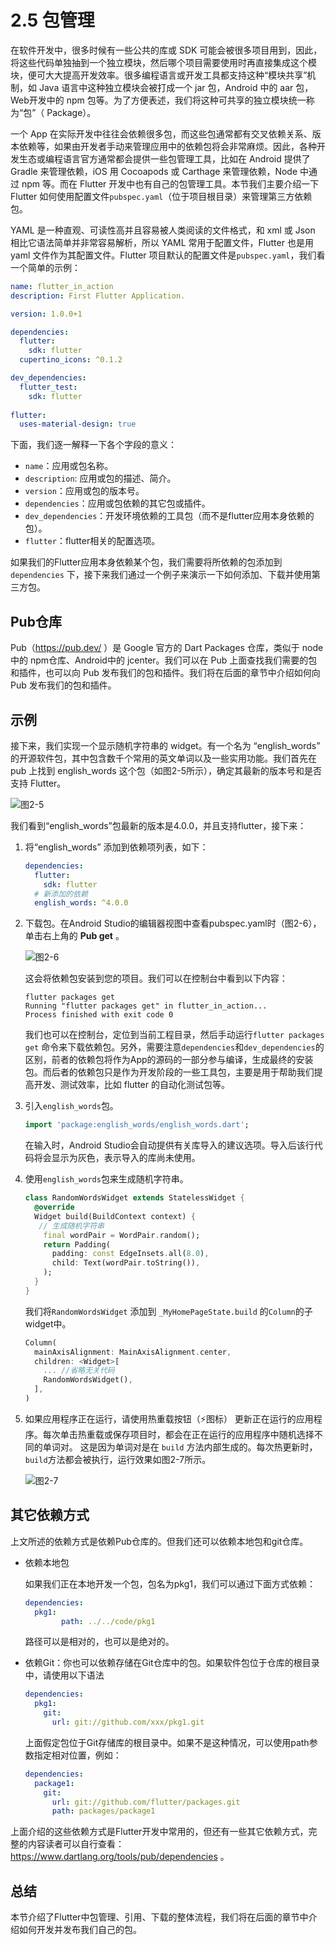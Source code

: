 # 2.5 包管理

在软件开发中，很多时候有一些公共的库或 SDK 可能会被很多项目用到，因此，将这些代码单独抽到一个独立模块，然后哪个项目需要使用时再直接集成这个模块，便可大大提高开发效率。很多编程语言或开发工具都支持这种“模块共享”机制，如 Java 语言中这种独立模块会被打成一个 jar 包，Android 中的 aar 包，Web开发中的 npm 包等。为了方便表述，我们将这种可共享的独立模块统一称为“包”（ Package）。

一个 App 在实际开发中往往会依赖很多包，而这些包通常都有交叉依赖关系、版本依赖等，如果由开发者手动来管理应用中的依赖包将会非常麻烦。因此，各种开发生态或编程语言官方通常都会提供一些包管理工具，比如在 Android 提供了 Gradle 来管理依赖，iOS 用 Cocoapods 或 Carthage 来管理依赖，Node 中通过 npm 等。而在 Flutter 开发中也有自己的包管理工具。本节我们主要介绍一下 Flutter 如何使用配置文件`pubspec.yaml`（位于项目根目录）来管理第三方依赖包。

YAML 是一种直观、可读性高并且容易被人类阅读的文件格式，和 xml 或 Json 相比它语法简单并非常容易解析，所以 YAML 常用于配置文件，Flutter 也是用 yaml 文件作为其配置文件。Flutter 项目默认的配置文件是`pubspec.yaml`，我们看一个简单的示例：

```yaml
name: flutter_in_action
description: First Flutter Application.

version: 1.0.0+1

dependencies:
  flutter:
    sdk: flutter
  cupertino_icons: ^0.1.2

dev_dependencies:
  flutter_test:
    sdk: flutter
    
flutter:
  uses-material-design: true
```

下面，我们逐一解释一下各个字段的意义：

- `name`：应用或包名称。
- `description`: 应用或包的描述、简介。
- `version`：应用或包的版本号。
- `dependencies`：应用或包依赖的其它包或插件。
- `dev_dependencies`：开发环境依赖的工具包（而不是flutter应用本身依赖的包）。
- `flutter`：flutter相关的配置选项。

如果我们的Flutter应用本身依赖某个包，我们需要将所依赖的包添加到`dependencies` 下，接下来我们通过一个例子来演示一下如何添加、下载并使用第三方包。

## Pub仓库

Pub（https://pub.dev/ ）是 Google 官方的 Dart Packages 仓库，类似于 node 中的 npm仓库、Android中的 jcenter。我们可以在 Pub 上面查找我们需要的包和插件，也可以向 Pub 发布我们的包和插件。我们将在后面的章节中介绍如何向 Pub 发布我们的包和插件。

## 示例

接下来，我们实现一个显示随机字符串的 widget。有一个名为 “english_words” 的开源软件包，其中包含数千个常用的英文单词以及一些实用功能。我们首先在 pub 上找到 english_words 这个包（如图2-5所示），确定其最新的版本号和是否支持 Flutter。

![图2-5](../imgs/2-5.png)

我们看到“english_words”包最新的版本是4.0.0，并且支持flutter，接下来：

1. 将“english_words” 添加到依赖项列表，如下：

   ```yaml
   dependencies:
     flutter:
       sdk: flutter
     # 新添加的依赖
     english_words: ^4.0.0
   ```
   
2. 下载包。在Android Studio的编辑器视图中查看pubspec.yaml时（图2-6），单击右上角的 **Pub get** 。

   ![图2-6](../imgs/2-6.png)

   这会将依赖包安装到您的项目。我们可以在控制台中看到以下内容：
   
   ```shell
   flutter packages get
   Running "flutter packages get" in flutter_in_action...
   Process finished with exit code 0
   ```
   
   我们也可以在控制台，定位到当前工程目录，然后手动运行`flutter packages get` 命令来下载依赖包。另外，需要注意`dependencies`和`dev_dependencies`的区别，前者的依赖包将作为App的源码的一部分参与编译，生成最终的安装包。而后者的依赖包只是作为开发阶段的一些工具包，主要是用于帮助我们提高开发、测试效率，比如 flutter 的自动化测试包等。

3. 引入`english_words`包。

   ```dart
   import 'package:english_words/english_words.dart';
   ```

   在输入时，Android Studio会自动提供有关库导入的建议选项。导入后该行代码将会显示为灰色，表示导入的库尚未使用。

4. 使用`english_words`包来生成随机字符串。

   ```dart
   class RandomWordsWidget extends StatelessWidget {
     @override
     Widget build(BuildContext context) {
      // 生成随机字符串
       final wordPair = WordPair.random();
       return Padding(
         padding: const EdgeInsets.all(8.0),
         child: Text(wordPair.toString()),
       );
     }
   }
   ```

   我们将`RandomWordsWidget` 添加到 `_MyHomePageState.build` 的`Column`的子widget中。

   ```dart
   Column(
     mainAxisAlignment: MainAxisAlignment.center,
     children: <Widget>[
       ... //省略无关代码
       RandomWordsWidget(),
     ],
   )
   ```

5. 如果应用程序正在运行，请使用热重载按钮（⚡️图标） 更新正在运行的应用程序。每次单击热重载或保存项目时，都会在正在运行的应用程序中随机选择不同的单词对。 这是因为单词对是在 `build` 方法内部生成的。每次热更新时，`build`方法都会被执行，运行效果如图2-7所示。

   ![图2-7](../imgs/2-7.png)


## 其它依赖方式

上文所述的依赖方式是依赖Pub仓库的。但我们还可以依赖本地包和git仓库。

- 依赖本地包

  如果我们正在本地开发一个包，包名为pkg1，我们可以通过下面方式依赖：

  ```yaml
  dependencies:
  	pkg1:
          path: ../../code/pkg1
  ```

  路径可以是相对的，也可以是绝对的。

- 依赖Git：你也可以依赖存储在Git仓库中的包。如果软件包位于仓库的根目录中，请使用以下语法

  ```yaml
  dependencies:
    pkg1:
      git:
        url: git://github.com/xxx/pkg1.git
  ```

  上面假定包位于Git存储库的根目录中。如果不是这种情况，可以使用path参数指定相对位置，例如：

  ```yaml
  dependencies:
    package1:
      git:
        url: git://github.com/flutter/packages.git
        path: packages/package1        
  ```

上面介绍的这些依赖方式是Flutter开发中常用的，但还有一些其它依赖方式，完整的内容读者可以自行查看：https://www.dartlang.org/tools/pub/dependencies 。

## 总结

本节介绍了Flutter中包管理、引用、下载的整体流程，我们将在后面的章节中介绍如何开发并发布我们自己的包。

